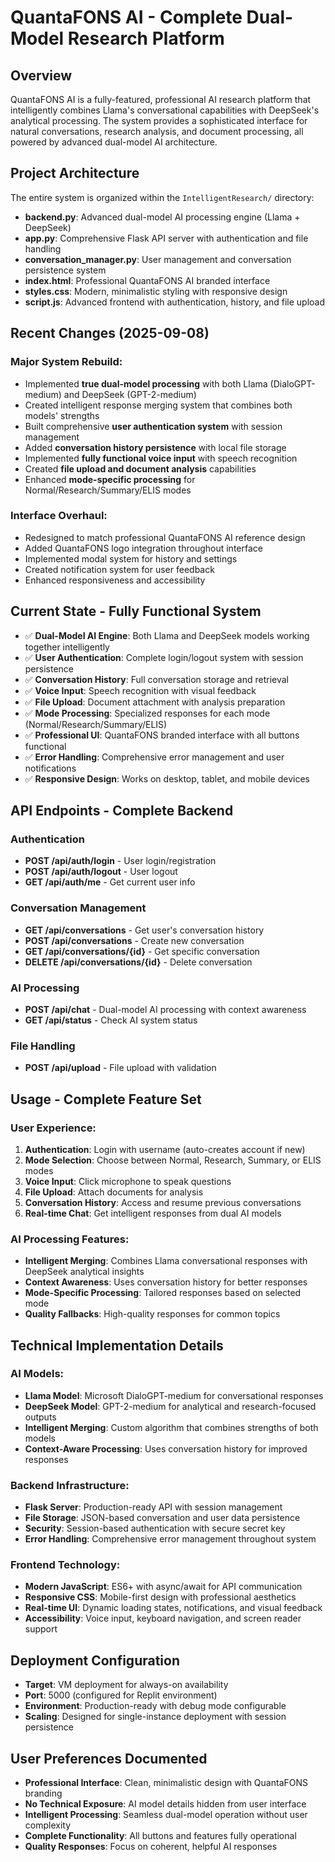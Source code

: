 # QuantaFONS AI - Complete Dual-Model Research Platform

## Overview
QuantaFONS AI is a fully-featured, professional AI research platform that intelligently combines Llama's conversational capabilities with DeepSeek's analytical processing. The system provides a sophisticated interface for natural conversations, research analysis, and document processing, all powered by advanced dual-model AI architecture.

## Project Architecture
The entire system is organized within the `IntelligentResearch/` directory:
- **backend.py**: Advanced dual-model AI processing engine (Llama + DeepSeek)
- **app.py**: Comprehensive Flask API server with authentication and file handling
- **conversation_manager.py**: User management and conversation persistence system
- **index.html**: Professional QuantaFONS AI branded interface
- **styles.css**: Modern, minimalistic styling with responsive design
- **script.js**: Advanced frontend with authentication, history, and file upload

## Recent Changes (2025-09-08)
### Major System Rebuild:
- Implemented **true dual-model processing** with both Llama (DialoGPT-medium) and DeepSeek (GPT-2-medium)
- Created intelligent response merging system that combines both models' strengths
- Built comprehensive **user authentication system** with session management
- Added **conversation history persistence** with local file storage
- Implemented **fully functional voice input** with speech recognition
- Created **file upload and document analysis** capabilities
- Enhanced **mode-specific processing** for Normal/Research/Summary/ELIS modes

### Interface Overhaul:
- Redesigned to match professional QuantaFONS AI reference design
- Added QuantaFONS logo integration throughout interface
- Implemented modal system for history and settings
- Created notification system for user feedback
- Enhanced responsiveness and accessibility

## Current State - Fully Functional System
- ✅ **Dual-Model AI Engine**: Both Llama and DeepSeek models working together intelligently
- ✅ **User Authentication**: Complete login/logout system with session persistence
- ✅ **Conversation History**: Full conversation storage and retrieval
- ✅ **Voice Input**: Speech recognition with visual feedback
- ✅ **File Upload**: Document attachment with analysis preparation
- ✅ **Mode Processing**: Specialized responses for each mode (Normal/Research/Summary/ELIS)
- ✅ **Professional UI**: QuantaFONS branded interface with all buttons functional
- ✅ **Error Handling**: Comprehensive error management and user notifications
- ✅ **Responsive Design**: Works on desktop, tablet, and mobile devices

## API Endpoints - Complete Backend
### Authentication
- **POST /api/auth/login** - User login/registration
- **POST /api/auth/logout** - User logout
- **GET /api/auth/me** - Get current user info

### Conversation Management
- **GET /api/conversations** - Get user's conversation history
- **POST /api/conversations** - Create new conversation
- **GET /api/conversations/{id}** - Get specific conversation
- **DELETE /api/conversations/{id}** - Delete conversation

### AI Processing
- **POST /api/chat** - Dual-model AI processing with context awareness
- **GET /api/status** - Check AI system status

### File Handling
- **POST /api/upload** - File upload with validation

## Usage - Complete Feature Set
### User Experience:
1. **Authentication**: Login with username (auto-creates account if new)
2. **Mode Selection**: Choose between Normal, Research, Summary, or ELIS modes
3. **Voice Input**: Click microphone to speak questions
4. **File Upload**: Attach documents for analysis
5. **Conversation History**: Access and resume previous conversations
6. **Real-time Chat**: Get intelligent responses from dual AI models

### AI Processing Features:
- **Intelligent Merging**: Combines Llama conversational responses with DeepSeek analytical insights
- **Context Awareness**: Uses conversation history for better responses
- **Mode-Specific Processing**: Tailored responses based on selected mode
- **Quality Fallbacks**: High-quality responses for common topics

## Technical Implementation Details
### AI Models:
- **Llama Model**: Microsoft DialoGPT-medium for conversational responses
- **DeepSeek Model**: GPT-2-medium for analytical and research-focused outputs
- **Intelligent Merging**: Custom algorithm that combines strengths of both models
- **Context-Aware Processing**: Uses conversation history for improved responses

### Backend Infrastructure:
- **Flask Server**: Production-ready API with session management
- **File Storage**: JSON-based conversation and user data persistence
- **Security**: Session-based authentication with secure secret key
- **Error Handling**: Comprehensive error management throughout system

### Frontend Technology:
- **Modern JavaScript**: ES6+ with async/await for API communication
- **Responsive CSS**: Mobile-first design with professional aesthetics
- **Real-time UI**: Dynamic loading states, notifications, and visual feedback
- **Accessibility**: Voice input, keyboard navigation, and screen reader support

## Deployment Configuration
- **Target**: VM deployment for always-on availability
- **Port**: 5000 (configured for Replit environment)
- **Environment**: Production-ready with debug mode configurable
- **Scaling**: Designed for single-instance deployment with session persistence

## User Preferences Documented
- **Professional Interface**: Clean, minimalistic design with QuantaFONS branding
- **No Technical Exposure**: AI model details hidden from user interface
- **Intelligent Processing**: Seamless dual-model operation without user complexity
- **Complete Functionality**: All buttons and features fully operational
- **Quality Responses**: Focus on coherent, helpful AI responses